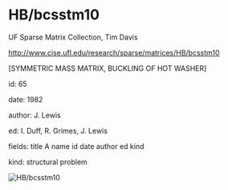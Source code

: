 # HB/bcsstm10

 UF Sparse Matrix Collection, Tim Davis

 http://www.cise.ufl.edu/research/sparse/matrices/HB/bcsstm10

 [SYMMETRIC MASS MATRIX, BUCKLING OF HOT WASHER]

 id: 65

 date: 1982

 author: J. Lewis

 ed: I. Duff, R. Grimes, J. Lewis

 fields: title A name id date author ed kind

 kind: structural problem

![HB/bcsstm10](http://www2.research.att.com/~yifanhu/GALLERY/GRAPHS/GIF_SMALL/HB@bcsstm10.gif)